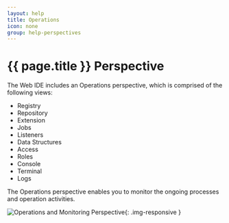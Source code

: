 ```yaml
---
layout: help
title: Operations
icon: none
group: help-perspectives
---
```


{{ page.title }} Perspective
===

The Web IDE includes an Operations perspective, which is comprised of the following views:

* Registry
* Repository
* Extension 
* Jobs
* Listeners
* Data Structures
* Access
* Roles
* Console
* Terminal
* Logs

The Operations perspective enables you to monitor the ongoing processes and operation activities.

![Operations and Monitoring Perspective](images/ide_perspective_operations.png){: .img-responsive }
